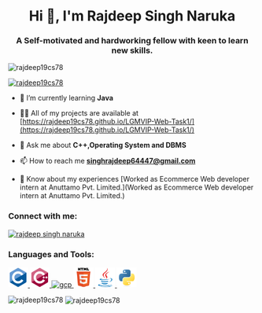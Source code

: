 <h1 align="center">Hi 👋, I'm Rajdeep Singh Naruka</h1>
<h3 align="center">A Self-motivated and hardworking fellow with keen to learn new skills.</h3>

<p align="left"> <img src="https://komarev.com/ghpvc/?username=rajdeep19cs78&label=Profile%20views&color=0e75b6&style=flat" alt="rajdeep19cs78" /> </p>

<p align="left"> <a href="https://github.com/ryo-ma/github-profile-trophy"><img src="https://github-profile-trophy.vercel.app/?username=rajdeep19cs78" alt="rajdeep19cs78" /></a> </p>

- 🌱 I’m currently learning **Java**

- 👨‍💻 All of my projects are available at [https://rajdeep19cs78.github.io/LGMVIP-Web-Task1/](https://rajdeep19cs78.github.io/LGMVIP-Web-Task1/)

- 💬 Ask me about **C++,Operating System and DBMS**

- 📫 How to reach me **singhrajdeep64447@gmail.com**

- 📄 Know about my experiences [Worked as Ecommerce Web developer intern at Anuttamo Pvt. Limited.](Worked as Ecommerce Web developer intern at Anuttamo Pvt. Limited.)

<h3 align="left">Connect with me:</h3>
<p align="left">
<a href="https://linkedin.com/in/rajdeep singh naruka" target="blank"><img align="center" src="https://raw.githubusercontent.com/rahuldkjain/github-profile-readme-generator/master/src/images/icons/Social/linked-in-alt.svg" alt="rajdeep singh naruka" height="30" width="40" /></a>
</p>

<h3 align="left">Languages and Tools:</h3>
<p align="left"> <a href="https://www.cprogramming.com/" target="_blank" rel="noreferrer"> <img src="https://raw.githubusercontent.com/devicons/devicon/master/icons/c/c-original.svg" alt="c" width="40" height="40"/> </a> <a href="https://www.w3schools.com/cpp/" target="_blank" rel="noreferrer"> <img src="https://raw.githubusercontent.com/devicons/devicon/master/icons/cplusplus/cplusplus-original.svg" alt="cplusplus" width="40" height="40"/> </a> <a href="https://cloud.google.com" target="_blank" rel="noreferrer"> <img src="https://www.vectorlogo.zone/logos/google_cloud/google_cloud-icon.svg" alt="gcp" width="40" height="40"/> </a> <a href="https://www.w3.org/html/" target="_blank" rel="noreferrer"> <img src="https://raw.githubusercontent.com/devicons/devicon/master/icons/html5/html5-original-wordmark.svg" alt="html5" width="40" height="40"/> </a> <a href="https://www.java.com" target="_blank" rel="noreferrer"> <img src="https://raw.githubusercontent.com/devicons/devicon/master/icons/java/java-original.svg" alt="java" width="40" height="40"/> </a> <a href="https://www.python.org" target="_blank" rel="noreferrer"> <img src="https://raw.githubusercontent.com/devicons/devicon/master/icons/python/python-original.svg" alt="python" width="40" height="40"/> </a> </p>

<p><img align="left" src="https://github-readme-stats.vercel.app/api/top-langs?username=rajdeep19cs78&show_icons=true&locale=en&layout=compact" alt="rajdeep19cs78" /></p>

<p>&nbsp;<img align="center" src="https://github-readme-stats.vercel.app/api?username=rajdeep19cs78&show_icons=true&locale=en" alt="rajdeep19cs78" /></p>
